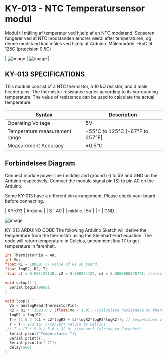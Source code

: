 # KY-013 - NTC Temperatursensor modul

Modul til måling af temperatur ved hjælp af en NTC modstand. Sensoren fungerer ved at NTC modstanden ændrer værdi efter temperaturen, og denne modstand kan måles ved hjælp af Arduino.
Måleområde: -55C til 125C (præcision 0,5C)

| ![image](https://user-images.githubusercontent.com/44589560/159644018-432ba5e5-6568-4568-9634-edaa46780f6c.png) | ![image](https://user-images.githubusercontent.com/44589560/159644047-fb3b52cf-a021-46d0-993f-87e272fafd1a.png) | 

## KY-013 SPECIFICATIONS
This module consist of a NTC thermistor, a 10 kΩ resistor, and 3 male header pins. The thermistor resistance varies according to its surrounding temperature. The value of resistance can be used to calculate the actual temperature.

| Syntax      | Description |
| ----------- | ----------- |
| Operating Voltage      | 5V       |
| Temperature measurement range   | -55°C to 125°C [-67°F to 257°F]        |
| Measurement Accuracy   | ±0.5°C        |

## Forbindelses Diagram
Connect module power line (middle) and ground (-) to 5V and GND on the Arduino respectively. Connect the module signal pin (S) to pin A0 on the Arduino.

Some KY-013 have a different pin arrangement. Please check your board before connecting.

| KY-013 | Arduino |
| S      | A0      |
| middle | 5V      |
| –      | GND     |

![image](https://user-images.githubusercontent.com/44589560/159645474-7eebe8f3-0f2d-4ab6-ae0d-710596f25f94.png)

KY-013 ARDUINO CODE
The following Arduino Sketch will derive the temperature from the thermistor using the Steinhart-Hart equation. The code will return temperature in Celcius, uncomment line 17 to get temperature in farenheit.

```C++
int ThermistorPin = A0;
int Vo;
float R1 = 10000; // value of R1 on board
float logR2, R2, T;
float c1 = 0.001129148, c2 = 0.000234125, c3 = 0.0000000876741; //steinhart-hart coeficients for thermistor

void setup() {
  Serial.begin(9600);
}

void loop() {
  Vo = analogRead(ThermistorPin);
  R2 = R1 * (1023.0 / (float)Vo - 1.0); //calculate resistance on thermistor
  logR2 = log(R2);
  T = (1.0 / (c1 + c2*logR2 + c3*logR2*logR2*logR2)); // temperature in Kelvin
  T = T - 273.15; //convert Kelvin to Celcius
 // T = (T * 9.0)/ 5.0 + 32.0; //convert Celcius to Farenheit
  Serial.print("Temperature: "); 
  Serial.print(T);
  Serial.println(" C"); 
  delay(500);
}
```

